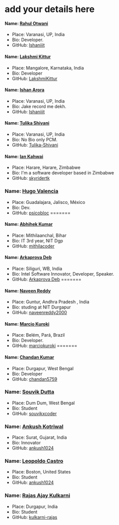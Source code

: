 # add your details here

#### Name: [Rahul Otwani](https://github.com/rahulotwani/)
- Place: Varanasi, UP, India
- Bio: Developer.
- GitHub: [Ishaniiit](https://github.com/rahulotwani/)

#### Name: [Lakshmi Kittur](https://github.com/lakshmikittur)
- Place: Mangalore, Karnataka, India
- Bio: Developer
- GitHub: [LakshmiKittur](https://github.com/lakshmikittur)

#### Name: [Ishan Arora](https://github.com/Ishaniiit/)
- Place: Varanasi, UP, India
- Bio: Jake record me dekh.
- GitHub: [Ishaniiit](https://github.com/Ishaniiit/)


#### Name: [Tulika Shivani](https://github.com/Tulika-Shivani/)
- Place: Varanasi, UP, India
- Bio: No Bio only PCM.
- GitHub: [Tulika-Shivani](https://github.com/Tulika-Shivani/)
 
#### Name: [Ian Kahwai](https://github.com/skyridertk)
- Place: Harare, Harare, Zimbabwe
- Bio: I'm a software developer based in Zimbabwe
- GitHub: [skyridertk](https://github.com/skyridertk)


### Name: [Hugo Valencia](https://github.com/psicobloc)
- Place: Guadalajara, Jalisco, México
- Bio: Dev.
- GitHub: [psicobloc](https://github.com/psicobloc)
=======
#### Name: [Abhihek Kumar](https://github.com/mithilacoder/)
- Place: Mithilaanchal, Bihar
- Bio: IT 3rd year, NIT Dgp
- GitHub: [mithilacoder](https://github.com/mithilacoder/)

#### Name: [Arkaprova Deb](https://github.com/arkaprovaz/)
- Place: Siliguri, WB, India
- Bio: Intel Software Innovator, Developer, Speaker.
- GitHub: [Arkaprova Deb](https://github.com/arkaprovaz/)
=======
#### Name: [Naveen Reddy](https://github.com/naveenreddy2000/)
- Place: Guntur, Andhra Pradesh , India
- Bio: studing at NIT Durgapur
- GitHub: [naveenreddy2000](https://github.com/naveenreddy2000/)


#### Name: [Marcio Kuroki](https://github.com/marciokuroki/)
- Place: Belém, Pará, Brazil
- Bio: Developer.
- GitHub: [marciokuroki](https://github.com/marciokuroki/)
=======
#### Name: [Chandan Kumar](https://github.com/chandan5759/)
- Place: Durgapur, West Bengal
- Bio: Developer
- GitHub: [chandan5759](https://github.com/chandan5759/)

### Name: [Souvik Dutta](https://github.com/souvikxcoder)
- Place: Dum Dum, West Bengal
- Bio:	Student
- GitHub: [souvikxcoder](https://github.com/souvikxcoder)

### Name: [Ankush Kotriwal](https://github.com/ankush1024)
- Place: Surat, Gujarat, India
- Bio:	Innovator
- GitHub: [ankush1024](https://github.com/ankush1024)

### Name: [Leopoldo Castro](https://github.com/ExpensiveDinner)
- Place: Boston, United States
- Bio:	Student
- GitHub: [ankush1024](https://github.com/ExpensiveDinner)

### Name: [Rajas Ajay Kulkarni](https://github.com/kulkarni-rajas)
- Place: Durgapur, India
- Bio:	Student
- GitHub: [kulkarni-rajas](https://github.com/kulkarni-rajas)